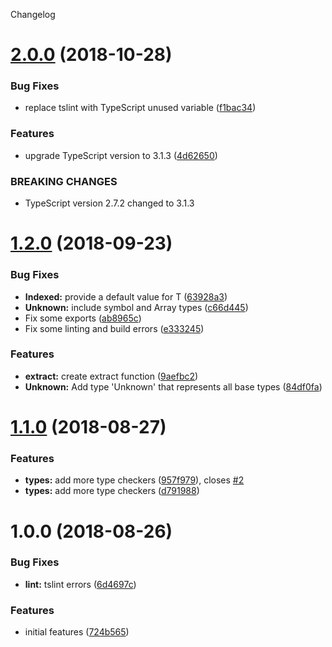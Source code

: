 Changelog

# [2.0.0](https://github.com/Colonise/Utilities/compare/v1.2.0...v2.0.0) (2018-10-28)


### Bug Fixes

* replace tslint with TypeScript unused variable ([f1bac34](https://github.com/Colonise/Utilities/commit/f1bac34))


### Features

* upgrade TypeScript version to 3.1.3 ([4d62650](https://github.com/Colonise/Utilities/commit/4d62650))


### BREAKING CHANGES

* TypeScript version 2.7.2 changed to 3.1.3

# [1.2.0](https://github.com/Colonise/Utilities/compare/v1.1.0...v1.2.0) (2018-09-23)


### Bug Fixes

* **Indexed:** provide a default value for T ([63928a3](https://github.com/Colonise/Utilities/commit/63928a3))
* **Unknown:** include symbol and Array types ([c66d445](https://github.com/Colonise/Utilities/commit/c66d445))
* Fix some exports ([ab8965c](https://github.com/Colonise/Utilities/commit/ab8965c))
* Fix some linting and build errors ([e333245](https://github.com/Colonise/Utilities/commit/e333245))


### Features

* **extract:** create extract function ([9aefbc2](https://github.com/Colonise/Utilities/commit/9aefbc2))
* **Unknown:** Add type 'Unknown' that represents all base types ([84df0fa](https://github.com/Colonise/Utilities/commit/84df0fa))

# [1.1.0](https://github.com/Colonise/Utilities/compare/v1.0.0...v1.1.0) (2018-08-27)


### Features

* **types:** add more type checkers ([957f979](https://github.com/Colonise/Utilities/commit/957f979)), closes [#2](https://github.com/Colonise/Utilities/issues/2)
* **types:** add more type checkers ([d791988](https://github.com/Colonise/Utilities/commit/d791988))

# 1.0.0 (2018-08-26)


### Bug Fixes

* **lint:** tslint errors ([6d4697c](https://github.com/Colonise/Utilities/commit/6d4697c))


### Features

* initial features ([724b565](https://github.com/Colonise/Utilities/commit/724b565))
